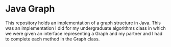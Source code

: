 # Java Graph 
This repository holds an implementation of a graph structure in Java. This was an implementation I did for my undergraduate algorithms class in which we were given an interface representing a Graph and my partner and I had to complete each method in the Graph class. 


